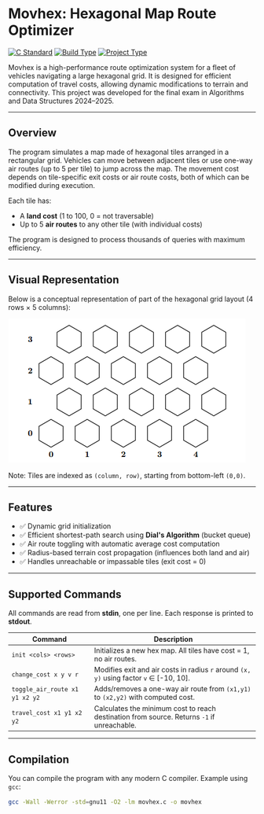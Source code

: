 # Movhex: Hexagonal Map Route Optimizer

[![C Standard](https://img.shields.io/badge/C-gnu11-blue)](https://gcc.gnu.org/)
[![Build Type](https://img.shields.io/badge/build-manual-lightgrey)]()
[![Project Type](https://img.shields.io/badge/type-academic-critical)]()

Movhex is a high-performance route optimization system for a fleet of vehicles navigating a large hexagonal grid. It is designed for efficient computation of travel costs, allowing dynamic modifications to terrain and connectivity. This project was developed for the final exam in Algorithms and Data Structures 2024–2025.

---

## Overview

The program simulates a map made of hexagonal tiles arranged in a rectangular grid. Vehicles can move between adjacent tiles or use one-way air routes (up to 5 per tile) to jump across the map. The movement cost depends on tile-specific exit costs or air route costs, both of which can be modified during execution.

Each tile has:
- A **land cost** (1 to 100, 0 = not traversable)
- Up to 5 **air routes** to any other tile (with individual costs)

The program is designed to process thousands of queries with maximum efficiency.

---

## Visual Representation

Below is a conceptual representation of part of the hexagonal grid layout (4 rows × 5 columns):

![Hex map layout](./specifiche/images/hex.png)


Note: Tiles are indexed as `(column, row)`, starting from bottom-left `(0,0)`.

---

## Features

- ✅ Dynamic grid initialization
- ✅ Efficient shortest-path search using **Dial's Algorithm** (bucket queue)
- ✅ Air route toggling with automatic average cost computation
- ✅ Radius-based terrain cost propagation (influences both land and air)
- ✅ Handles unreachable or impassable tiles (exit cost = 0)

---

## Supported Commands

All commands are read from **stdin**, one per line. Each response is printed to **stdout**.

| Command                     | Description |
|----------------------------|-------------|
| `init <cols> <rows>`       | Initializes a new hex map. All tiles have cost = 1, no air routes. |
| `change_cost x y v r`      | Modifies exit and air costs in radius `r` around `(x, y)` using factor `v` ∈ [-10, 10]. |
| `toggle_air_route x1 y1 x2 y2` | Adds/removes a one-way air route from `(x1,y1)` to `(x2,y2)` with computed cost. |
| `travel_cost x1 y1 x2 y2`  | Calculates the minimum cost to reach destination from source. Returns `-1` if unreachable. |

---

## Compilation

You can compile the program with any modern C compiler. Example using `gcc`:

```bash
gcc -Wall -Werror -std=gnu11 -O2 -lm movhex.c -o movhex